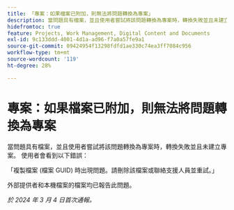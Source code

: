 ```yaml
---
title: 「專案：如果檔案已附加，則無法將問題轉換為專案」
description: 當問題具有檔案，並且使用者嘗試將該問題轉換為專案時，轉換失敗並且未建立專案。 使用者會看到錯誤。
hidefromtoc: true
feature: Projects, Work Management, Digital Content and Documents
exl-id: 9c133ddd-4001-4d1a-ad96-f7a0a57fe9a1
source-git-commit: 09424954f13298fdfd1ae330c74ea3ff7084c956
workflow-type: tm+mt
source-wordcount: '119'
ht-degree: 28%

---
```


# 專案：如果檔案已附加，則無法將問題轉換為專案

<!--

>[!NOTE]
>
>This issue was fixed on April 18, 2024.

-->

當問題具有檔案，並且使用者嘗試將該問題轉換為專案時，轉換失敗並且未建立專案。 使用者會看到以下錯誤：

「複製檔案 (檔案 GUID) 時出現問題。請刪除該檔案或聯絡支援人員並重試。」

外部提供者和本機檔案的檔案均已報告此問題。

_於 2024 年 3 月 4 日首次通報。_
